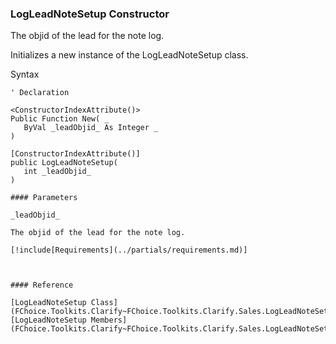 ﻿### LogLeadNoteSetup Constructor

The objid of the lead for the note log.

Initializes a new instance of the LogLeadNoteSetup class.

Syntax

```vbnet
' Declaration

<ConstructorIndexAttribute()>
Public Function New( _
   ByVal _leadObjid_ As Integer _
)

[ConstructorIndexAttribute()]
public LogLeadNoteSetup( 
   int _leadObjid_
)

#### Parameters

_leadObjid_

The objid of the lead for the note log.

[!include[Requirements](../partials/requirements.md)]



#### Reference

[LogLeadNoteSetup Class](FChoice.Toolkits.Clarify~FChoice.Toolkits.Clarify.Sales.LogLeadNoteSetup.md)  
[LogLeadNoteSetup Members](FChoice.Toolkits.Clarify~FChoice.Toolkits.Clarify.Sales.LogLeadNoteSetup_members.md)